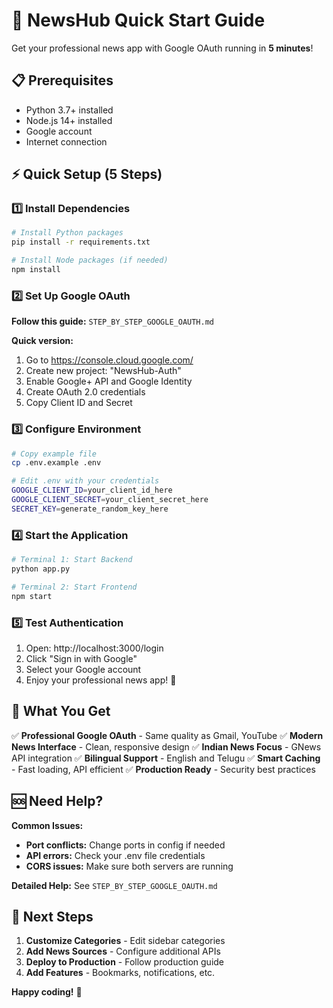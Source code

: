 # 🚀 NewsHub Quick Start Guide

Get your professional news app with Google OAuth running in **5 minutes**!

## 📋 Prerequisites

- Python 3.7+ installed
- Node.js 14+ installed  
- Google account
- Internet connection

## ⚡ Quick Setup (5 Steps)

### 1️⃣ Install Dependencies
```bash
# Install Python packages
pip install -r requirements.txt

# Install Node packages (if needed)
npm install
```

### 2️⃣ Set Up Google OAuth
**Follow this guide:** `STEP_BY_STEP_GOOGLE_OAUTH.md`

**Quick version:**
1. Go to https://console.cloud.google.com/
2. Create new project: "NewsHub-Auth"
3. Enable Google+ API and Google Identity
4. Create OAuth 2.0 credentials
5. Copy Client ID and Secret

### 3️⃣ Configure Environment
```bash
# Copy example file
cp .env.example .env

# Edit .env with your credentials
GOOGLE_CLIENT_ID=your_client_id_here
GOOGLE_CLIENT_SECRET=your_client_secret_here
SECRET_KEY=generate_random_key_here
```

### 4️⃣ Start the Application
```bash
# Terminal 1: Start Backend
python app.py

# Terminal 2: Start Frontend  
npm start
```

### 5️⃣ Test Authentication
1. Open: http://localhost:3000/login
2. Click "Sign in with Google"
3. Select your Google account
4. Enjoy your professional news app! 🎉

## 🔧 What You Get

✅ **Professional Google OAuth** - Same quality as Gmail, YouTube
✅ **Modern News Interface** - Clean, responsive design
✅ **Indian News Focus** - GNews API integration
✅ **Bilingual Support** - English and Telugu
✅ **Smart Caching** - Fast loading, API efficient
✅ **Production Ready** - Security best practices

## 🆘 Need Help?

**Common Issues:**
- **Port conflicts:** Change ports in config if needed
- **API errors:** Check your .env file credentials
- **CORS issues:** Make sure both servers are running

**Detailed Help:** See `STEP_BY_STEP_GOOGLE_OAUTH.md`

## 🚀 Next Steps

1. **Customize Categories** - Edit sidebar categories
2. **Add News Sources** - Configure additional APIs
3. **Deploy to Production** - Follow production guide
4. **Add Features** - Bookmarks, notifications, etc.

**Happy coding!** 🎯
